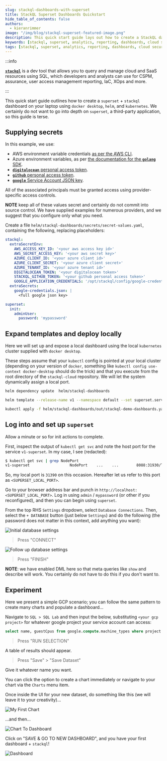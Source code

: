 ```yaml
---
slug: stackql-dashboards-with-superset
title: StackQL Superset Dashboards Quickstart
hide_table_of_contents: false
authors:	
  - kieranrimmer
image: "/img/blog/stackql-superset-featured-image.png"
description: This quick start guide lays out how to create a StackQL dashboard using Apache Superset.
keywords: [stackql, superset, analytics, reporting, dashboards, cloud security, cspm]
tags: [stackql, superset, analytics, reporting, dashboards, cloud security, cspm]
---
```


:::info

[__`stackql`__](https://github.com/stackql/stackql) is a dev tool that allows you to query and manage cloud and SaaS resources using SQL, which developers and analysts can use for CSPM, assurance, user access management reporting, IaC, XOps and more.

:::

This quick start guide outlines how to create a `superset` + `stackql` dashboard on your laptop using `docker desktop`, `helm`, and `kubernetes`.  We certainly do not want to go into depth on `superset`, a third-party application, so this guide is terse.

## Supplying secrets

In this example, we use:

- AWS environment variable credentials [as per the AWS CLI](https://docs.aws.amazon.com/cli/latest/userguide/cli-configure-envvars.html).
- Azure environment variables, as per [the documentation for the __`golang`__ SDK](https://learn.microsoft.com/en-us/azure/developer/go/azure-sdk-authentication-service-principal?tabs=azure-cli#-option-1-authenticate-with-a-secret).
- [__`digitalocean`__ personal access token](https://docs.digitalocean.com/reference/api/create-personal-access-token/).
- [__`github`__ personal access token](https://docs.github.com/en/authentication/keeping-your-account-and-data-secure/creating-a-personal-access-token).
- [__`google`__ Service Account JSON key](https://cloud.google.com/iam/docs/keys-create-delete).

All of the associated principals must be granted access using provider-specific access controls.

**NOTE** keep all of these values secret and certainly do not commit into source control.  We have supplied examples for numerous providers, and we suggest that you configure only what you need.

Create a file `helm/stackql-dashboards/secrets/secret-values.yaml`, containing the following, replacing placeholders:

```yaml
stackql:
  extraSecretEnv:
    AWS_ACCESS_KEY_ID: '<your aws access key id>'
    AWS_SECRET_ACCESS_KEY: '<your aws secret key>'
    AZURE_CLIENT_ID: '<your azure client id>'
    AZURE_CLIENT_SECRET: '<your azure client secret>'
    AZURE_TENANT_ID: '<your azure tenant id>'
    DIGITALOCEAN_TOKEN: '<your digitalocean token>'
    STACKQL_GITHUB_TOKEN: '<your github personal access token>'
    GOOGLE_APPLICATION_CREDENTIALS: '/opt/stackql/config/google-credentials.json'
  extraSecrets:
    google-credentials.json: |
      <full google json key>

superset:
  init:
    adminUser:
      password: 'mypassword'

```

## Expand templates and deploy locally

Here we will set up and expose a local dashboard using the local `kubernetes` cluster supplied with `docker desktop`.

These steps assume that your `kubectl` config is pointed at your local cluster (depending on your version of `docker`, something like `kubectl config use-context docker-desktop` should do the trick) and that you execute from the root directory of the `stackql-cloud` repository.  We will let the system dynamically assign a local port.

```bash
helm dependency update  helm/stackql-dashboards

helm template --release-name v1 --namespace default --set superset.service.type=NodePort --set superset.service.nodePort.http="" -f helm/stackql-dashboards/secrets/secret-values.yaml helm/stackql-dashboards > helm/stackql-dashboards/out/stackql-demo-dashboards.yaml

kubectl apply -f helm/stackql-dashboards/out/stackql-demo-dashboards.yaml
```

## Log into and set up __`superset`__

Allow a minute or so for init actions to complete.

First, inspect the output of `kubectl get svc` and note the host port for the service  `v1-superset`.  In my case, I see (redacted):

```bash
$ kubectl get svc | grep NodePort      
v1-superset                  NodePort    ...    ...        8088:31930/TCP   ...
```

So, my local port is `31390` on this occasion.  Hereafter let us refer to this port as `<SUPERSET_LOCAL_PORT>`.

Go to your browser address bar and punch in `http://localhost:<SUPERSET_LOCAL_PORT>`.  Log in using `admin` / `mypassword` (or other if you reconfigured), and then you can begin using `superset`.

From the top RHS `Settings` dropdown, select `Database Connections`.  Then, select the `+ DATABASE` button (just below `Settings`) and do the following (the password does not matter in this context, add anything you want):

![Initial database settings](/img/blog/superset/db-connection-01.png "Initial database settings")

> Press "CONNECT"

![Follow up database settings](/img/blog/superset/db-connection-02.png "Follow up database settings")

> Press "FINISH"

**NOTE**: we have enabled DML here so that meta queries like `show` and describe will work.  You certainly do not have to do this if you don't want to.

## Experiment

Here we present a simple GCP scenario; you can follow the same pattern to create many charts and populate a dashboard...

Navigate to `SQL > SQL Lab` and then input the below, substituting `<your gcp project>` for whatever google project your service account can access:

```sql
select name, guestCpus from google.compute.machine_types where project = '<your gcp project>' and zone = 'australia-southeast1-a';
```

> Press "RUN SELECTION"

A table of results should appear.

> Press "Save" > "Save Dataset"

Give it whatever name you want.

You can click the option to create a chart immediately or navigate to your chart via the `Charts` menu item.

Once inside the UI for your new dataset, do something like this (we will leave it to your creativity)...

![My First Chart](/img/blog/superset/chart-01.png "My First Chart")

...and then...

![Chart To Dashboard](/img/blog/superset/chart-to-dashboard-01.png "Chart To Dashboard")

Click on "SAVE & GO TO NEW DASHBOARD", and you have your first dashboard + `stackql`!

![Dashboard](/img/blog/superset/dashboard-01.png "Dashboard")
